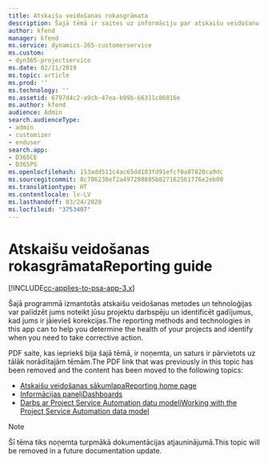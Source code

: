 ```yaml
---
title: Atskaišu veidošanas rokasgrāmata
description: Šajā tēmā ir saites uz informāciju par atskaišu veidošanu.
author: kfend
manager: kfend
ms.service: dynamics-365-customerservice
ms.custom:
- dyn365-projectservice
ms.date: 02/11/2019
ms.topic: article
ms.prod: ''
ms.technology: ''
ms.assetid: 6797d4c2-a9cb-47ea-b99b-66311c86016e
ms.author: kfend
audience: Admin
search.audienceType:
- admin
- customizer
- enduser
search.app:
- D365CE
- D365PS
ms.openlocfilehash: 153add511c4ac65dd183fd91efcf0a87820ca9dc
ms.sourcegitcommit: 8c786230ef2a497280885b827162561776e2eb00
ms.translationtype: HT
ms.contentlocale: lv-LV
ms.lasthandoff: 03/24/2020
ms.locfileid: "3753407"
---
```

# <a name="reporting-guide"></a><span data-ttu-id="29309-103">Atskaišu veidošanas rokasgrāmata</span><span class="sxs-lookup"><span data-stu-id="29309-103">Reporting guide</span></span>

[!INCLUDE[cc-applies-to-psa-app-3.x](../../includes/cc-applies-to-psa-app-3x.md)]

<span data-ttu-id="29309-104">Šajā programmā izmantotās atskaišu veidošanas metodes un tehnoloģijas var palīdzēt jums noteikt jūsu projektu darbspēju un identificēt gadījumus, kad jums ir jāievieš korekcijas.</span><span class="sxs-lookup"><span data-stu-id="29309-104">The reporting methods and technologies in this app can to help you determine the health of your projects and identify when you need to take corrective action.</span></span> 

<span data-ttu-id="29309-105">PDF saite, kas iepriekš bija šajā tēmā, ir noņemta, un saturs ir pārvietots uz tālāk norādītajām tēmām.</span><span class="sxs-lookup"><span data-stu-id="29309-105">The PDF link that was previously in this topic has been removed and the content has been moved to the following topics:</span></span>

- [<span data-ttu-id="29309-106">Atskaišu veidošanas sākumlapa</span><span class="sxs-lookup"><span data-stu-id="29309-106">Reporting home page</span></span>](../reports-reporting-dynamics-365-project-service.md)
- [<span data-ttu-id="29309-107">Informācijas paneļi</span><span class="sxs-lookup"><span data-stu-id="29309-107">Dashboards</span></span>](../reports-dashboards.md)
- [<span data-ttu-id="29309-108">Darbs ar Project Service Automation datu modeli</span><span class="sxs-lookup"><span data-stu-id="29309-108">Working with the Project Service Automation data model</span></span>](../reports-working-project-service-data-model.md)

> [!NOTE]
> <span data-ttu-id="29309-109">Šī tēma tiks noņemta turpmākā dokumentācijas atjauninājumā.</span><span class="sxs-lookup"><span data-stu-id="29309-109">This topic will be removed in a future documentation update.</span></span> 
